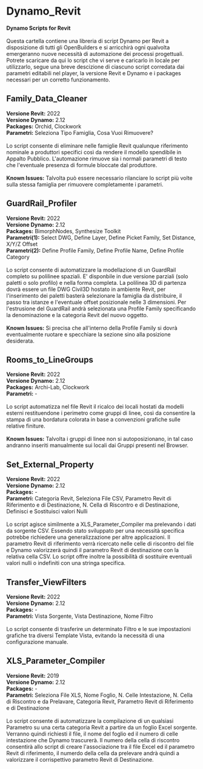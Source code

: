 # Dynamo_Revit
<B>Dynamo Scripts for Revit</B><BR/><BR/>
Questa cartella contiene una libreria di script Dynamo per Revit a disposizione di tutti gli OpenBuilders e si arricchirà ogni qualvolta emergeranno nuove necessità di automazione dei processi progettuali. Potrete scaricare da qui lo script che vi serve e caricarlo in locale per utilizzarlo, segue una breve descizione di ciascuno script corredata dai parametri editabili nel player, la versione Revit e Dynamo e i packages necessari per un corretto funzionamento.

<H2>Family_Data_Cleaner</H2>
<B>Versione Revit:</B> 2022<BR/>
<B>Versione Dynamo:</B> 2.12<BR/>
<B>Packages:</B> Orchid, Clockwork<BR/>
<B>Parametri:</B> Seleziona Tipo Famiglia, Cosa Vuoi Rimuovere?<BR/><BR/>
Lo script consente di eliminare nelle famiglie Revit qualunque riferimento nominale a produttori specifici così da rendere il modello spendibile in Appalto Pubblico. L'automazione rimuove sia i normali parametri di testo che l'eventuale presenza di formule bloccate dal produttore.<BR/><BR/>
<B>Known Issues:</B> Talvolta può essere necessario rilanciare lo script più volte sulla stessa famiglia per rimuovere completamente i parametri.<BR/>

<H2>GuardRail_Profiler</H2>
<B>Versione Revit:</B> 2022<BR/>
<B>Versione Dynamo:</B> 2.12<BR/>
<B>Packages:</B> BimorphNodes, Synthesize Toolkit<BR/>
<B>Parametri(1):</B> Select DWG, Define Layer, Define Picket Family, Set Distance, X/Y/Z Offset<BR/>
<B>Parametri(2):</B> Define Profile Family, Define Profile Name, Define Profile Category<BR/><BR/>
Lo script consente di automatizzare la modellazione di un GuardRail completo su polilinee spaziali. E' disponbile in due versione parziali (solo paletti o solo profilo) e nella forma completa. La polilinea 3D di partenza dovrà essere un file DWG Civil3D hostato in ambiente Revit, per l'inserimento dei paletti basterà selezionare la famiglia da distribuire, il passo tra istanze e l'eventuale offset posizionale nelle 3 dimensioni. Per l'estrusione del GuardRail andrà selezionata una Profile Family specificando la denominazione e la categoria Revit del nuovo oggetto.<BR/><BR/>
<B>Known Issues:</B> Si precisa che all'interno della Profile Family si dovrà eventualmente ruotare e specchiare la sezione sino alla posizione desiderata.<BR/>

<H2>Rooms_to_LineGroups</H2>
<B>Versione Revit:</B> 2022<BR/>
<B>Versione Dynamo:</B> 2.12<BR/>
<B>Packages:</B> Archi-Lab, Clockwork<BR/>
<B>Parametri:</B> -<BR/><BR/>
Lo script automatizza nel file Revit il ricalco dei locali hostati da modelli esterni restituendone i perimetro come gruppi di linee, così da consentire la stampa di una bordatura colorata in base a convenzioni grafiche sulle relative finiture.<BR/><BR/>
<B>Known Issues:</B> Talvolta i gruppi di linee non si autoposizionano, in tal caso andranno inseriti manualmente sui locali dai Gruppi presenti nel Browser.<BR/>

<H2>Set_External_Property</H2>
<B>Versione Revit:</B> 2022<BR/>
<B>Versione Dynamo:</B> 2.12<BR/>
<B>Packages:</B> -<BR/>
<B>Parametri:</B> Categoria Revit, Seleziona File CSV, Parametro Revit di Riferimento e di Destinazione, N. Cella di Riscontro e di Destinazione, Definisci e Sostituisci valori Nulli<BR/><BR/>
Lo script agisce similmente a XLS_Parameter_Compiler ma prelevando i dati da sorgente CSV. Essendo stato sviluppato per una necessità specifica potrebbe richiedere una generalizzazione per altre applicazioni. Il parametro Revit di riferimento verrà ricercato nelle celle di riscontro del file e Dynamo valorizzerà quindi il parametro Revit di destinazione con la relativa cella CSV. Lo script offre inoltre la possibilità di sostituire eventuali valori nulli o indefiniti con una stringa specifica.<BR/>

<H2>Transfer_ViewFilters</H2>
<B>Versione Revit:</B> 2022<BR/>
<B>Versione Dynamo:</B> 2.12<BR/>
<B>Packages:</B> -<BR/>
<B>Parametri:</B> Vista Sorgente, Vista Destinazione, Nome Filtro<BR/><BR/>
Lo script consente di trasferire un determinato Filtro e le sue impostazioni grafiche tra diversi Template Vista, evitando la necessità di una configurazione manuale.<BR/>

<H2>XLS_Parameter_Compiler</H2>
<B>Versione Revit:</B> 2019<BR/>
<B>Versione Dynamo:</B> 2.12<BR/>
<B>Packages:</B> -<BR/>
<B>Parametri:</B> Seleziona File XLS, Nome Foglio, N. Celle Intestazione, N. Cella di Riscontro e da Prelavare, Categoria Revit, Parametro Revit di Riferimento e di Destinazione<BR/><BR/>
Lo script consente di automatizzare la compilazione di un qualsiasi Parametro su una certa categoria Revit a partire da un foglio Excel sorgente. Verranno quindi richiesti il file, il nome del foglio ed il numero di celle intestazione che Dynamo trascurerà. Il numero della cella di riscontro consentirà allo script di creare l'associazione tra il file Excel ed il parametro Revit di riferimento, il numerdo della cella da prelevare andrà quindi a valorizzare il corrispettivo parametro Revit di Destinazione.<BR/>
